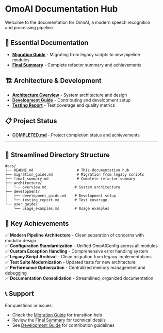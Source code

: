 # OmoAI Documentation Hub

Welcome to the documentation for OmoAI, a modern speech recognition and processing pipeline.

## 📖 Essential Documentation

- **[Migration Guide](./migration_guide.md)** - Migrating from legacy scripts to new pipeline modules
- **[Final Summary](./final_summary.md)** - Complete refactor summary and achievements

## 🏗️ Architecture & Development

- **[Architecture Overview](./architecture/overview.md)** - System architecture and design
- **[Development Guide](./development/development_guide.md)** - Contributing and development setup
- **[Testing Report](./development/testing_report.md)** - Test coverage and quality metrics

## 📋 Project Status

- **[COMPLETED.md](../COMPLETED.md)** - Project completion status and achievements

---

## 📂 Streamlined Directory Structure

```
docs/
├── README.md                    # This documentation hub
├── migration_guide.md           # Migration from legacy scripts
├── final_summary.md             # Complete refactor summary
├── architecture/
│   └── overview.md             # System architecture
├── development/
│   ├── development_guide.md    # Development setup
│   └── testing_report.md       # Test coverage
└── user_guide/
    └── usage_examples.md       # Usage examples
```

## 🎯 Key Achievements

✅ **Modern Pipeline Architecture** - Clean separation of concerns with modular design  
✅ **Configuration Standardization** - Unified OmoAIConfig across all modules  
✅ **Custom Exception Handling** - Comprehensive error handling system  
✅ **Legacy Script Archival** - Clean migration from legacy implementations  
✅ **Test Suite Modernization** - Updated tests for new architecture  
✅ **Performance Optimization** - Centralized memory management and debugging  
✅ **Documentation Consolidation** - Streamlined, organized documentation  

## 📞 Support

For questions or issues:
- Check the [Migration Guide](./migration_guide.md) for transition help
- Review the [Final Summary](./final_summary.md) for technical details
- See [Development Guide](./development/development_guide.md) for contribution guidelines